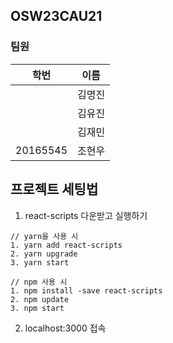 ## OSW23CAU21 

### 팀원

| 학번       | 이름 |
|----------|----|
|          | 김명진 | 
|          | 김유진 |
|          | 김재민 |
| 20165545 | 조현우 |

## 프로젝트 세팅법

1. react-scripts 다운받고 실행하기 
```
// yarn을 사용 시
1. yarn add react-scripts
2. yarn upgrade
3. yarn start

// npm 사용 시
1. npm install -save react-scripts
2. npm update
3. npm start 
```

2. localhost:3000 접속